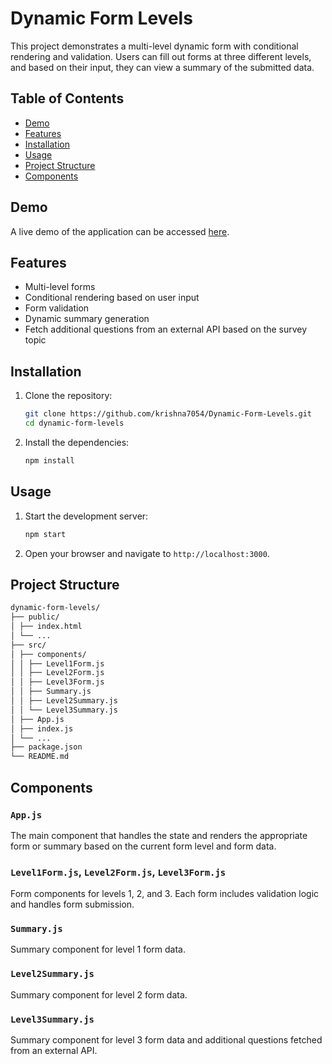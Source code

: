# Dynamic Form Levels

This project demonstrates a multi-level dynamic form with conditional rendering and validation. Users can fill out forms at three different levels, and based on their input, they can view a summary of the submitted data.

## Table of Contents
- [Demo](#demo)
- [Features](#features)
- [Installation](#installation)
- [Usage](#usage)
- [Project Structure](#project-structure)
- [Components](#components)

## Demo

A live demo of the application can be accessed [here](https://scintillating-heliotrope-cc5c68.netlify.app).

## Features

- Multi-level forms
- Conditional rendering based on user input
- Form validation
- Dynamic summary generation
- Fetch additional questions from an external API based on the survey topic

## Installation

1. Clone the repository:
    ```sh
    git clone https://github.com/krishna7054/Dynamic-Form-Levels.git
    cd dynamic-form-levels
    ```

2. Install the dependencies:
    ```sh
    npm install
    ```

## Usage

1. Start the development server:
    ```sh
    npm start
    ```

2. Open your browser and navigate to `http://localhost:3000`.

## Project Structure
```sh
dynamic-form-levels/
├── public/
│ ├── index.html
│ └── ...
├── src/
│ ├── components/
│ │ ├── Level1Form.js
│ │ ├── Level2Form.js
│ │ ├── Level3Form.js
│ │ ├── Summary.js
│ │ ├── Level2Summary.js
│ │ └── Level3Summary.js
│ ├── App.js
│ ├── index.js
│ └── ...
├── package.json
└── README.md
```

## Components

### `App.js`

The main component that handles the state and renders the appropriate form or summary based on the current form level and form data.

### `Level1Form.js`, `Level2Form.js`, `Level3Form.js`

Form components for levels 1, 2, and 3. Each form includes validation logic and handles form submission.

### `Summary.js`

Summary component for level 1 form data.

### `Level2Summary.js`

Summary component for level 2 form data.

### `Level3Summary.js`

Summary component for level 3 form data and additional questions fetched from an external API.
